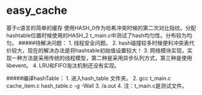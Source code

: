 # easy_cache
基于c语言的简单的缓存
使用HASH_0作为哈希冲突时候的第二次对比指纹。分配hashtable位置时候使用的HASH_2
t_main.c中测试了hash均匀性。分布较为均匀。
#####待解决问题：
	1. 线程安全问题。
	2. hash碰撞较多时候便利冲突表代价较大，现在的解决办法是将hashtable初始值设置较大！
	3. 网络模块实现，实现一种方法是采用传统的线程模型，第二种是采用异步队列方式，第三种是使用libevent。
	4. LRU和FIFO淘汰机制还没有实现。

#####编译hashTable：
    1. 进入hash_table 文件夹。
    2. gcc t_main.c cache_item.c hash_table.c -g -Wall
    3. /a.out
    4. 注：t_main.c是测试文件。
